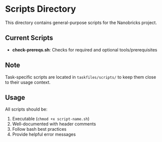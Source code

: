 # Scripts Directory

This directory contains general-purpose scripts for the Nanobricks project.

## Current Scripts

- **check-prereqs.sh**: Checks for required and optional tools/prerequisites

## Note

Task-specific scripts are located in `taskfiles/scripts/` to keep them close to their usage context.

## Usage

All scripts should be:
1. Executable (`chmod +x script-name.sh`)
2. Well-documented with header comments
3. Follow bash best practices
4. Provide helpful error messages
